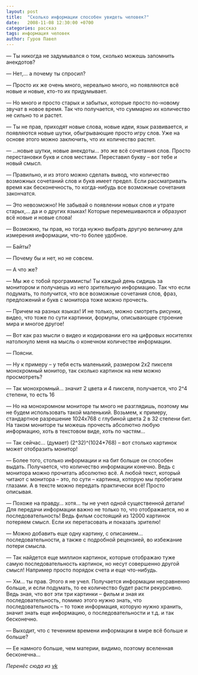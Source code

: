 ```yaml
---
layout: post
title:  "Сколько информации способен увидеть человек?"
date:   2008-11-08 12:30:00 +0700
categories: рассказ
tags: информация человек
author: Гуров Павел
---
```


&mdash; Ты никогда не задумывался о том, сколько можешь запомнить анекдотов? 

&mdash; Нет,… а почему ты спросил?

&mdash; Просто их же очень много, нереально много, но появляются всё новые и новые, кто-то их придумывает.

&mdash; Но много и просто старых и забытых, которые просто по-новому звучат в новое время. Так что получается, что суммарно их количество не сильно то и растет. 

&mdash; Ты не прав, приходят новые слова, новые идеи, язык развивается, и появляются новые шутки, обыгрывающие просто игру слов. Уже на основе этого можно заключить, что их количество растет.

&mdash; …новые шутки, новые анекдоты… это же всё сочетания слов. Просто перестановки букв и слов местами. Переставил букву – вот тебе и новый смысл.

&mdash; Правильно, и из этого можно сделать вывод, что количество возможных сочетаний слов и букв имеет предел. Если рассматривать время как бесконечность, то когда-нибудь все возможные сочетания закончатся.

&mdash; Это невозможно! Не забывай о появлении новых слов и утрате старых,… да и о других языках! Которые перемешиваются и образуют всё новые и новые слова!

&mdash; Возможно, ты прав, но тогда нужно выбрать другую величину для измерения информации, что-то более удобное.

&mdash; Байты?

&mdash; Почему бы и нет, но не совсем.

&mdash; А что же?

&mdash; Мы же с тобой программисты! Ты каждый день сидишь за монитором и получаешь из него зрительную информацию. Так что если подумать, то получится, что все возможные сочетания слов, фраз, предложений и букв с монитора тоже можно прочесть. 

&mdash; Причем на разных языках! И не только, можно смотреть рисунки, видео, что тоже по сути картинки, формулы, описывающее строение мира и многое другое!

&mdash; Вот как раз мысли о видео и кодировании его на цифровых носителях натолкнуло меня на мысль о конечном количестве информации.

&mdash; Поясни.

&mdash; Ну к примеру – у тебя есть маленький, размером 2x2 пикселя монохромный монитор, так сколько картинок на нем можно просмотреть?

&mdash; Так монохромный… значит 2 цвета и 4 пикселя, получается, что 2^4 степени, то есть 16

&mdash; Но на монохромном мониторе ты много не разглядишь, поэтому мы не будем использовать такой маленький. Возьмем, к примеру, стандартное разрешение 1024x768 с глубиной цвета 2 в 32 степени бит. На таком мониторе ты можешь прочесть абсолютно любую информацию, хоть в текстовом виде, хоть по частям… 

&mdash; Так сейчас… (думает) (2^32)^(1024*768) – вот столько картинок может отобразить монитор!

&mdash; Более того, столько информации и на бит больше он способен выдать. Получается, что количество информации конечно. Ведь с монитора можно прочитать абсолютно всё. А любой текст, который читают с монитора – это, по сути – картинка, которую мы пробегаем глазами. А в тексте можно передать практически всё! Просто описывая.

&mdash; Похоже на правду… хотя… ты не учел одной существенной детали! Для передачи информации важно не только то, что отображается, но и последовательность! Ведь фильм состоящий из 12000 картинок потеряем смысл. Если их перетасовать и показать зрителю!

&mdash; Можно добавить еще одну картину, с описанием… последовательности, а также с подробной рецензией, во избежание потери смысла.

&mdash; Так найдется еще миллион картинок, которые отображаю туже самую последовательность картинок, но несут совершенно другой смысл! Например просто порядок счета и еще что-нибудь.

&mdash; Хм… ты прав. Этого я не учел. Получается информации несравненно больше, и если подумать, то ее количество будет расти рекурсивно. Ведь зная, что вот эти три картинки – фильм и зная их последовательность, помимо этого нужно знать, что последовательность – то тоже информация, которую нужно хранить, значит знать еще информацию, о последовательности и т.д. и так бесконечно.

&mdash; Выходит, что с течением времени информации в мире всё больше и больше?

&mdash; Ее намного больше, чем материи, видимо, поэтому вселенная бесконечна…

*Перенёс сюда из [vk](https://vk.com/note5195606_7732163)*
